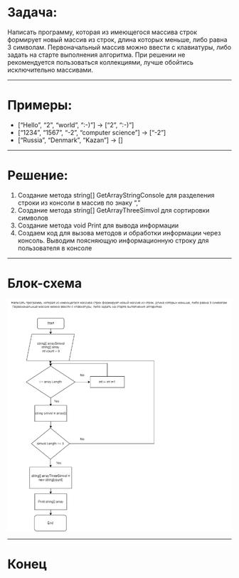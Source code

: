 # **Задача:** 
Написать программу, которая из имеющегося массива строк формирует новый массив из строк, длина которых меньше, либо равна 3 символам. Первоначальный массив можно ввести с клавиатуры, либо задать на старте выполнения алгоритма. При решении не рекомендуется пользоваться коллекциями, лучше обойтись исключительно массивами.
____
# **Примеры:**
* [“Hello”, “2”, “world”, “:-)”] → [“2”, “:-)”]
* [“1234”, “1567”, “-2”, “computer science”] → [“-2”]
* [“Russia”, “Denmark”, “Kazan”] → []
---
# Решение:
1. Создание метода string[] GetArrayStringConsole для разделения строки из консоли в массив по знаку “,”
2. Создание метода string[] GetArrayThreeSimvol для сортировки символов 
3. Создание метода void Print для вывода информации 
4. Создаем код для вызова методов и обработки информации через консоль. Выводим поясняющую информационную строку для пользователя в консоле
___
# Блок-схема
![Картинки](https://github.com/eburkhanova/Seminar/blob/main/1.png)
___
# Конец
